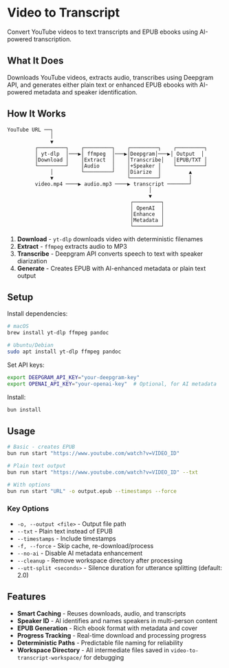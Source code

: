 # Video to Transcript

Convert YouTube videos to text transcripts and EPUB ebooks using AI-powered transcription.

## What It Does

Downloads YouTube videos, extracts audio, transcribes using Deepgram API, and generates either plain text or enhanced EPUB ebooks with AI-powered metadata and speaker identification.

## How It Works

```
YouTube URL ──┐
              │
              ▼
         ┌─────────┐    ┌─────────┐    ┌─────────┐    ┌─────────┐
         │ yt-dlp  │───▶│ ffmpeg  │───▶│Deepgram│───▶│ Output  │
         │Download │    │Extract  │    │Transcribe│   │EPUB/TXT │
         └─────────┘    │Audio    │    │+Speaker │    └─────────┘
              │         └─────────┘    │Diarize  │         ▲
              ▼                        └─────────┘         │
         video.mp4 ────▶ audio.mp3 ────▶ transcript ───────┘
                                              │
                                              ▼
                                        ┌─────────┐
                                        │ OpenAI  │
                                        │Enhance  │
                                        │Metadata │
                                        └─────────┘
```

1. **Download** - `yt-dlp` downloads video with deterministic filenames
2. **Extract** - `ffmpeg` extracts audio to MP3  
3. **Transcribe** - Deepgram API converts speech to text with speaker diarization
4. **Generate** - Creates EPUB with AI-enhanced metadata or plain text output

## Setup

Install dependencies:
```bash
# macOS
brew install yt-dlp ffmpeg pandoc

# Ubuntu/Debian  
sudo apt install yt-dlp ffmpeg pandoc
```

Set API keys:
```bash
export DEEPGRAM_API_KEY="your-deepgram-key"
export OPENAI_API_KEY="your-openai-key"  # Optional, for AI metadata
```

Install:
```bash
bun install
```

## Usage

```bash
# Basic - creates EPUB
bun run start "https://www.youtube.com/watch?v=VIDEO_ID"

# Plain text output
bun run start "https://www.youtube.com/watch?v=VIDEO_ID" --txt

# With options
bun run start "URL" -o output.epub --timestamps --force
```

### Key Options

- `-o, --output <file>` - Output file path
- `--txt` - Plain text instead of EPUB
- `--timestamps` - Include timestamps
- `-f, --force` - Skip cache, re-download/process
- `--no-ai` - Disable AI metadata enhancement
- `--cleanup` - Remove workspace directory after processing
- `--utt-split <seconds>` - Silence duration for utterance splitting (default: 2.0)

## Features

- **Smart Caching** - Reuses downloads, audio, and transcripts
- **Speaker ID** - AI identifies and names speakers in multi-person content  
- **EPUB Generation** - Rich ebook format with metadata and cover
- **Progress Tracking** - Real-time download and processing progress
- **Deterministic Paths** - Predictable file naming for reliability
- **Workspace Directory** - All intermediate files saved in `video-to-transcript-workspace/` for debugging